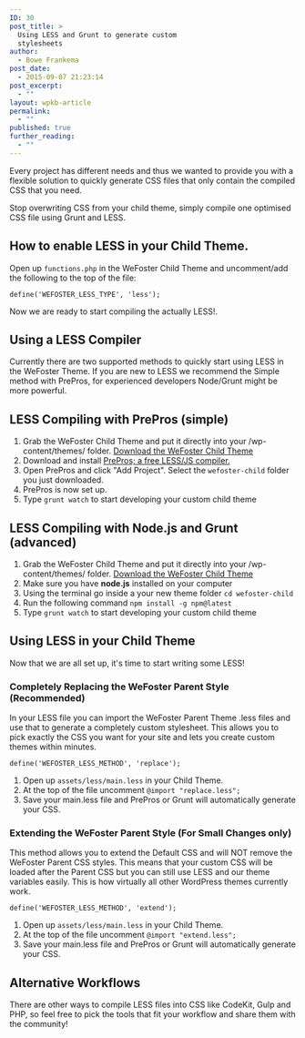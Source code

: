 ```yaml
---
ID: 30
post_title: >
  Using LESS and Grunt to generate custom
  stylesheets
author:
  - Bowe Frankema
post_date:
  - 2015-09-07 21:23:14
post_excerpt:
  - ""
layout: wpkb-article
permalink:
  - ""
published: true
further_reading:
  - ""
---
```

Every project has different needs and thus we wanted to provide you with a flexible solution to quickly generate CSS files that only contain the compiled CSS that you need.

Stop overwriting CSS from your child theme, simply compile one optimised CSS file using Grunt and LESS.

## How to enable LESS in your Child Theme.

Open up `functions.php` in the WeFoster Child Theme and uncomment/add the following to the top of the file:

`define('WEFOSTER_LESS_TYPE', 'less');`

Now we are ready to start compiling the actually LESS!.

## Using a LESS Compiler

Currently there are two supported methods to quickly start using LESS in the WeFoster Theme. If you are new to LESS we recommend the Simple method with PrePros, for experienced developers Node/Grunt might be more powerful.

## LESS Compiling with PrePros (simple)

1.  Grab the WeFoster Child Theme and put it directly into your /wp-content/themes/ folder. [Download the WeFoster Child Theme][1]
2.  Download and install [PrePros; a free LESS/JS compiler. ][2]
3.  Open PrePros and click "Add Project". Select the `wefoster-child` folder you just downloaded.
4.  PrePros is now set up. 
5.  Type `grunt watch` to start developing your custom child theme

## LESS Compiling with Node.js and Grunt (advanced)

1.  Grab the WeFoster Child Theme and put it directly into your /wp-content/themes/ folder. [Download the WeFoster Child Theme][1]
2.  Make sure you have **node.js** installed on your computer
3.  Using the terminal go inside a your new theme folder `cd wefoster-child` 
4.  Run the following command `npm install -g npm@latest`
5.  Type `grunt watch` to start developing your custom child theme

## Using LESS in your Child Theme

Now that we are all set up, it's time to start writing some LESS!

### Completely Replacing the WeFoster Parent Style (Recommended)

In your LESS file you can import the WeFoster Parent Theme .less files and use that to generate a completely custom stylesheet. This allows you to pick exactly the CSS you want for your site and lets you create custom themes within minutes.

`define('WEFOSTER_LESS_METHOD', 'replace');`

1.  Open up `assets/less/main.less` in your Child Theme.
2.  At the top of the file uncomment `@import "replace.less";`
3.  Save your main.less file and PrePros or Grunt will automatically generate your CSS.

### Extending the WeFoster Parent Style (For Small Changes only)

This method allows you to extend the Default CSS and will NOT remove the WeFoster Parent CSS styles. This means that your custom CSS will be loaded after the Parent CSS but you can still use LESS and our theme variables easily. This is how virtually all other WordPress themes currently work.

`define('WEFOSTER_LESS_METHOD', 'extend');`

1.  Open up `assets/less/main.less` in your Child Theme.
2.  At the top of the file uncomment `@import "extend.less";`
3.  Save your main.less file and PrePros or Grunt will automatically generate your CSS.

## Alternative Workflows

There are other ways to compile LESS files into CSS like CodeKit, Gulp and PHP, so feel free to pick the tools that fit your workflow and share them with the community!

 [1]: https://github.com/WeFoster/wefoster-child/archive/master.zip
 [2]: https://prepros.io/